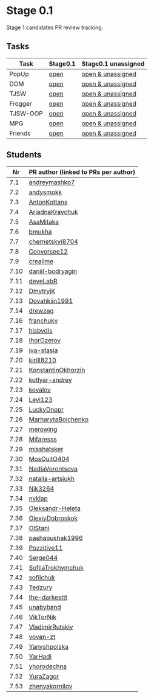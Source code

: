 # Stage 0.1

Stage 1 candidates PR review tracking.

## Tasks

| Task     | Stage0.1                                                                                                                    | Stage0.1 unassigned                                                                                                                                    |
|----------|-----------------------------------------------------------------------------------------------------------------------------|--------------------------------------------------------------------------------------------------------------------------------------------------------|
| PopUp    | [open](https://github.com/kottans/frontend-2022-homeworks/pulls?q=is%3Aopen+is%3Apr+label%3AStage0.1+label%3Atask-PopUp)    | [open & unassigned](https://github.com/kottans/frontend-2022-homeworks/pulls?q=is%3Aopen+is%3Apr+label%3AStage0.1+no%3Aassignee+label%3Atask-PopUp)    |
| DOM      | [open](https://github.com/kottans/frontend-2022-homeworks/pulls?q=is%3Aopen+is%3Apr+label%3AStage0.1+label%3Atask-DOM)      | [open & unassigned](https://github.com/kottans/frontend-2022-homeworks/pulls?q=is%3Aopen+is%3Apr+label%3AStage0.1+no%3Aassignee+label%3Atask-DOM)      |
| TJSW     | [open](https://github.com/kottans/frontend-2022-homeworks/pulls?q=is%3Aopen+is%3Apr+label%3AStage0.1+label%3Atask-TJSW)     | [open & unassigned](https://github.com/kottans/frontend-2022-homeworks/pulls?q=is%3Aopen+is%3Apr+label%3AStage0.1+no%3Aassignee+label%3Atask-TJSW)     |
| Frogger  | [open](https://github.com/kottans/frontend-2022-homeworks/pulls?q=is%3Aopen+is%3Apr+label%3AStage0.1+label%3Atask-Frogger)  | [open & unassigned](https://github.com/kottans/frontend-2022-homeworks/pulls?q=is%3Aopen+is%3Apr+label%3AStage0.1+no%3Aassignee+label%3Atask-Frogger)  |
| TJSW-OOP | [open](https://github.com/kottans/frontend-2022-homeworks/pulls?q=is%3Aopen+is%3Apr+label%3AStage0.1+label%3Atask-TJSW-OOP) | [open & unassigned](https://github.com/kottans/frontend-2022-homeworks/pulls?q=is%3Aopen+is%3Apr+label%3AStage0.1+no%3Aassignee+label%3Atask-TJSW-OOP) |
| MPG      | [open](https://github.com/kottans/frontend-2022-homeworks/pulls?q=is%3Aopen+is%3Apr+label%3AStage0.1+label%3Atask-MPG)      | [open & unassigned](https://github.com/kottans/frontend-2022-homeworks/pulls?q=is%3Aopen+is%3Apr+label%3AStage0.1+no%3Aassignee+label%3Atask-MPG)      |
| Friends  | [open](https://github.com/kottans/frontend-2022-homeworks/pulls?q=is%3Aopen+is%3Apr+label%3AStage0.1+label%3Atask-Friends)  | [open & unassigned](https://github.com/kottans/frontend-2022-homeworks/pulls?q=is%3Aopen+is%3Apr+label%3AStage0.1+no%3Aassignee+label%3Atask-Friends)  |

## Students

| Nr   | PR author (linked to PRs per author)                                                                                 |
|------|----------------------------------------------------------------------------------------------------------------------|
| 7.1  | [andreymashko7](https://github.com/kottans/frontend-2022-homeworks/pulls?q=is%3Apr+author%3Aandreymashko7)           |
| 7.2  | [andysmokk](https://github.com/kottans/frontend-2022-homeworks/pulls?q=is%3Apr+author%3Aandysmokk)                   | 
| 7.3  | [AntonKottans](https://github.com/kottans/frontend-2022-homeworks/pulls?q=is%3Apr+author%3AAntonKottans)             | 
| 7.4  | [AriadnaKravchuk](https://github.com/kottans/frontend-2022-homeworks/pulls?q=is%3Apr+author%3AAriadnaKravchuk)       | 
| 7.5  | [AsaMitaka](https://github.com/kottans/frontend-2022-homeworks/pulls?q=is%3Apr+author%3AAsaMitaka)                   | 
| 7.6  | [bmukha](https://github.com/kottans/frontend-2022-homeworks/pulls?q=is%3Apr+author%3Abmukha)                         | 
| 7.7  | [chernetskyi8704](https://github.com/kottans/frontend-2022-homeworks/pulls?q=is%3Apr+author%3Achernetskyi8704)       | 
| 7.8  | [Conversee12](https://github.com/kottans/frontend-2022-homeworks/pulls?q=is%3Apr+author%3AConversee12)               | 
| 7.9  | [crealime](https://github.com/kottans/frontend-2022-homeworks/pulls?q=is%3Apr+author%3Acrealime)                     | 
| 7.10 | [daniil-bodryagin](https://github.com/kottans/frontend-2022-homeworks/pulls?q=is%3Apr+author%3Adaniil-bodryagin)     |
| 7.11 | [deveLabR](https://github.com/kottans/frontend-2022-homeworks/pulls?q=is%3Apr+author%3AdeveLabR)                     |
| 7.12 | [DmytryjK](https://github.com/kottans/frontend-2022-homeworks/pulls?q=is%3Apr+author%3ADmytryjK)                     |
| 7.13 | [Dovahkiin1991](https://github.com/kottans/frontend-2022-homeworks/pulls?q=is%3Apr+author%3ADovahkiin1991)           |
| 7.14 | [drewzag](https://github.com/kottans/frontend-2022-homeworks/pulls?q=is%3Apr+author%3Adrewzag)                       |
| 7.16 | [franchukv](https://github.com/kottans/frontend-2022-homeworks/pulls?q=is%3Apr+author%3Afranchukv)                   |
| 7.17 | [hisbvdis](https://github.com/kottans/frontend-2022-homeworks/pulls?q=is%3Apr+author%3Ahisbvdis)                     |
| 7.18 | [IhorOzerov](https://github.com/kottans/frontend-2022-homeworks/pulls?q=is%3Apr+author%3AIhorOzerov)                 |
| 7.19 | [iva-stasia](https://github.com/kottans/frontend-2022-homeworks/pulls?q=is%3Apr+author%3Aiva-stasia)                 |
| 7.20 | [kirill8210](https://github.com/kottans/frontend-2022-homeworks/pulls?q=is%3Apr+author%3Akirill8210)                 |
| 7.21 | [KonstantinOkhorzin](https://github.com/kottans/frontend-2022-homeworks/pulls?q=is%3Apr+author%3AKonstantinOkhorzin) |
| 7.22 | [kotlyar-andrey](https://github.com/kottans/frontend-2022-homeworks/pulls?q=is%3Apr+author%3Akotlyar-andrey)         |
| 7.23 | [kovalov](https://github.com/kottans/frontend-2022-homeworks/pulls?q=is%3Apr+author%3Akovalov)                       |
| 7.24 | [Levi123](https://github.com/kottans/frontend-2022-homeworks/pulls?q=is%3Apr+author%3ALevi123)                       | 
| 7.25 | [LuckyDnepr](https://github.com/kottans/frontend-2022-homeworks/pulls?q=is%3Apr+author%3ALuckyDnepr)                 | 
| 7.26 | [MarharytaBoichenko](https://github.com/kottans/frontend-2022-homeworks/pulls?q=is%3Apr+author%3AMarharytaBoichenko) | 
| 7.27 | [merowing](https://github.com/kottans/frontend-2022-homeworks/pulls?q=is%3Apr+author%3Amerowing)                     | 
| 7.28 | [Mifaresss](https://github.com/kottans/frontend-2022-homeworks/pulls?q=is%3Apr+author%3AMifaresss)                   | 
| 7.29 | [misshatsker](https://github.com/kottans/frontend-2022-homeworks/pulls?q=is%3Apr+author%3Amisshatsker)               | 
| 7.30 | [MosQuitO404](https://github.com/kottans/frontend-2022-homeworks/pulls?q=is%3Apr+author%3AMosQuitO404)               | 
| 7.31 | [NadiaVorontsova](https://github.com/kottans/frontend-2022-homeworks/pulls?q=is%3Apr+author%3ANadiaVorontsova)       | 
| 7.32 | [natalia-artsiukh](https://github.com/kottans/frontend-2022-homeworks/pulls?q=is%3Apr+author%3Anatalia-artsiukh)     | 
| 7.33 | [Nik3264](https://github.com/kottans/frontend-2022-homeworks/pulls?q=is%3Apr+author%3ANik3264)                       | 
| 7.34 | [nvklap](https://github.com/kottans/frontend-2022-homeworks/pulls?q=is%3Apr+author%3Anvklap)                         | 
| 7.35 | [Oleksandr-Heleta](https://github.com/kottans/frontend-2022-homeworks/pulls?q=is%3Apr+author%3AOleksandr-Heleta)     | 
| 7.36 | [OlexiyDobroskok](https://github.com/kottans/frontend-2022-homeworks/pulls?q=is%3Apr+author%3AOlexiyDobroskok)       | 
| 7.37 | [OlStani](https://github.com/kottans/frontend-2022-homeworks/pulls?q=is%3Apr+author%3AOlStani)                       | 
| 7.38 | [pashapushak1996](https://github.com/kottans/frontend-2022-homeworks/pulls?q=is%3Apr+author%3Apashapushak1996)       | 
| 7.39 | [Pozzitive11](https://github.com/kottans/frontend-2022-homeworks/pulls?q=is%3Apr+author%3APozzitive11)               | 
| 7.40 | [Serge044](https://github.com/kottans/frontend-2022-homeworks/pulls?q=is%3Apr+author%3ASerge044)                     | 
| 7.41 | [SofiiaTrokhymchuk](https://github.com/kottans/frontend-2022-homeworks/pulls?q=is%3Apr+author%3ASofiiaTrokhymchuk)   | 
| 7.42 | [sofiichuk](https://github.com/kottans/frontend-2022-homeworks/pulls?q=is%3Apr+author%3Asofiichuk)                   | 
| 7.43 | [Tedzury](https://github.com/kottans/frontend-2022-homeworks/pulls?q=is%3Apr+author%3ATedzury)                       | 
| 7.44 | [the-darkesttt](https://github.com/kottans/frontend-2022-homeworks/pulls?q=is%3Apr+author%3Athe-darkesttt)           | 
| 7.45 | [unabyband](https://github.com/kottans/frontend-2022-homeworks/pulls?q=is%3Apr+author%3Aunabyband)                   | 
| 7.46 | [VikTorNik](https://github.com/kottans/frontend-2022-homeworks/pulls?q=is%3Apr+author%3AVikTorNik)                   | 
| 7.47 | [VladimirRutskiy](https://github.com/kottans/frontend-2022-homeworks/pulls?q=is%3Apr+author%3AVladimirRutskiy)       | 
| 7.48 | [vovan-zt](https://github.com/kottans/frontend-2022-homeworks/pulls?q=is%3Apr+author%3Avovan-zt)                     | 
| 7.49 | [Yanyshpolska](https://github.com/kottans/frontend-2022-homeworks/pulls?q=is%3Apr+author%3AYanyshpolska)             | 
| 7.50 | [YarHadi](https://github.com/kottans/frontend-2022-homeworks/pulls?q=is%3Apr+author%3AYarHadi)                   |
| 7.51 | [yhorodechna](https://github.com/kottans/frontend-2022-homeworks/pulls?q=is%3Apr+author%3Ayhorodechna)               | 
| 7.52 | [YuraZagor](https://github.com/kottans/frontend-2022-homeworks/pulls?q=is%3Apr+author%3AYuraZagor)                   | 
| 7.53 | [zhenyakornilov](https://github.com/kottans/frontend-2022-homeworks/pulls?q=is%3Apr+author%3Azhenyakornilov)         | 

